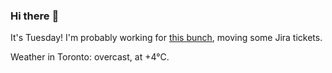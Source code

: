 ### Hi there :wave:

It's Tuesday! I'm probably working for [this bunch](https://github.com/kohofinancial), moving some Jira tickets.

Weather in Toronto: overcast, at +4°C.
